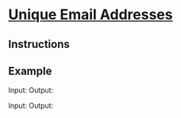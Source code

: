 # [Unique Email Addresses](https://leetcode.com/problems/unique-email-addresses)

## Instructions

## Example

Input:
Output:

Input:
Output:

